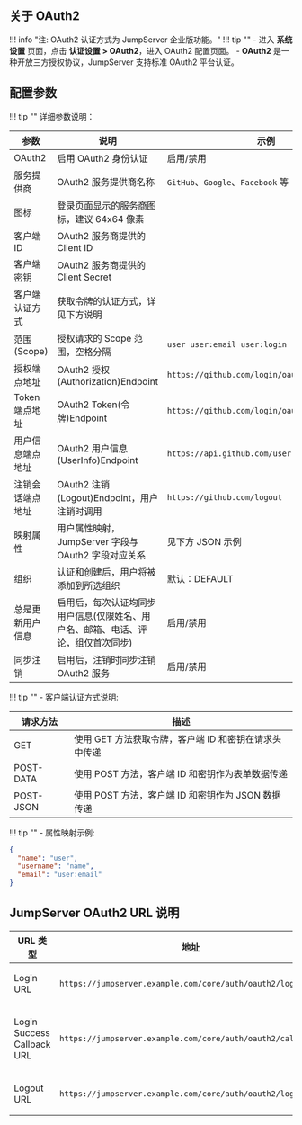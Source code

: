 
## 关于 OAuth2

!!! info "注: OAuth2 认证方式为 JumpServer 企业版功能。"
!!! tip ""
    - 进入 **系统设置** 页面，点击 **认证设置 > OAuth2**，进入 OAuth2 配置页面。
    - **OAuth2** 是一种开放三方授权协议，JumpServer 支持标准 OAuth2 平台认证。

## 配置参数

!!! tip ""
    详细参数说明：

| 参数 | 说明 | 示例 |
|------|------|------|
| OAuth2 | 启用 OAuth2 身份认证 | 启用/禁用 |
| 服务提供商 | OAuth2 服务提供商名称 | `GitHub`、`Google`、`Facebook` 等 |
| 图标 | 登录页面显示的服务商图标，建议 64x64 像素 |  |
| 客户端 ID | OAuth2 服务商提供的 Client ID |  |
| 客户端密钥 | OAuth2 服务商提供的 Client Secret |  |
| 客户端认证方式 | 获取令牌的认证方式，详见下方说明 |  |
| 范围(Scope) | 授权请求的 Scope 范围，空格分隔 | `user user:email user:login` |
| 授权端点地址 | OAuth2 授权(Authorization)Endpoint | `https://github.com/login/oauth/authorize` |
| Token 端点地址 | OAuth2 Token(令牌)Endpoint | `https://github.com/login/oauth/access_token` |
| 用户信息端点地址 | OAuth2 用户信息(UserInfo)Endpoint | `https://api.github.com/user` |
| 注销会话端点地址 | OAuth2 注销(Logout)Endpoint，用户注销时调用 | `https://github.com/logout` |
| 映射属性 | 用户属性映射，JumpServer 字段与 OAuth2 字段对应关系 | 见下方 JSON 示例 |
| 组织 | 认证和创建后，用户将被添加到所选组织 | 默认：DEFAULT |
| 总是更新用户信息 | 启用后，每次认证均同步用户信息(仅限姓名、用户名、邮箱、电话、评论，组仅首次同步) | 启用/禁用 |
| 同步注销 | 启用后，注销时同步注销 OAuth2 服务 | 启用/禁用 |

!!! tip ""
    - 客户端认证方式说明:

| 请求方法 | 描述 |
|-----------|------------------------------------------------------------|
| GET       | 使用 GET 方法获取令牌，客户端 ID 和密钥在请求头中传递 |
| POST-DATA | 使用 POST 方法，客户端 ID 和密钥作为表单数据传递 |
| POST-JSON | 使用 POST 方法，客户端 ID 和密钥作为 JSON 数据传递 |


!!! tip ""
    - 属性映射示例:

```json
{
  "name": "user",
  "username": "name",
  "email": "user:email"
}
```

## JumpServer OAuth2 URL 说明

| URL 类型 | 地址 | 说明 |
|----------|------|------|
| Login URL | `https://jumpserver.example.com/core/auth/oauth2/login/` | OAuth2 登录入口地址 |
| Login Success Callback URL | `https://jumpserver.example.com/core/auth/oauth2/callback/` | OAuth2 登录成功后的回调地址 |
| Logout URL | `https://jumpserver.example.com/core/auth/oauth2/logout/` | OAuth2 注销地址 |